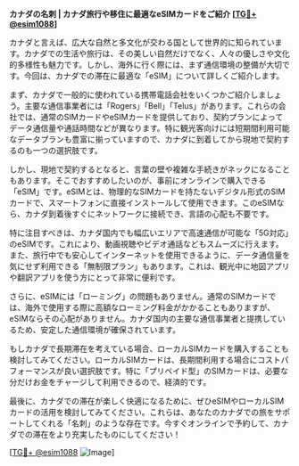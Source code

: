 **カナダの名刺 | カナダ旅行や移住に最適なeSIMカードをご紹介 [[TG💪+ @esim1088](https://t.me/s/esim1088)]**

カナダと言えば、広大な自然と多文化が交わる国として世界的に知られています。カナダでの生活や旅行は、その美しい自然だけでなく、人々の優しさや文化的多様性も魅力です。しかし、海外に行く際には、まず通信環境の整備が大切です。今回は、カナダでの滞在に最適な「eSIM」について詳しくご紹介します。

まず、カナダで一般的に使われている携帯電話会社をいくつかご紹介しましょう。主要な通信事業者には「Rogers」「Bell」「Telus」があります。これらの会社では、通常のSIMカードやeSIMカードを提供しており、契約プランによってデータ通信量や通話時間などが異なります。特に観光客向けには短期間利用可能なデータプランも豊富に揃っていますので、カナダに到着してから現地で契約するのも一つの選択肢です。

しかし、現地で契約するとなると、言葉の壁や複雑な手続きがネックになることもあります。そこでおすすめしたいのが、事前にオンラインで購入できる「eSIM」です。eSIMとは、物理的なSIMカードを持たないデジタル形式のSIMカードで、スマートフォンに直接インストールして使用できます。このeSIMなら、カナダ到着後すぐにネットワークに接続でき、言語の心配も不要です。

特に注目すべきは、カナダ国内でも幅広いエリアで高速通信が可能な「5G対応」のeSIMです。これにより、動画視聴やビデオ通話などもスムーズに行えます。また、旅行中でも安心してインターネットを使用できるように、データ通信量を気にせず利用できる「無制限プラン」もあります。これは、観光中に地図アプリや翻訳アプリを使う方にとって非常に便利です。

さらに、eSIMには「ローミング」の問題もありません。通常のSIMカードでは、海外で使用する際に高額なローミング料金がかかることもありますが、eSIMならその心配がありません。カナダ国内の主要な通信事業者と提携しているため、安定した通信環境が確保されています。

もしカナダで長期滞在を考えている場合、ローカルSIMカードを購入することも検討してみてください。ローカルSIMカードは、長期間利用する場合にコストパフォーマンスが良い選択肢です。特に「プリペイド型」のSIMカードは、必要な分だけお金をチャージして利用できるので、経済的です。

最後に、カナダでの滞在が楽しく快適になるために、ぜひeSIMやローカルSIMカードの活用を検討してみてください。これらは、あなたのカナダでの旅をサポートしてくれる「名刺」のような存在です。今すぐオンラインで予約して、カナダでの滞在をより充実したものにしてください！

[[TG💪+ @esim1088](https://t.me/s/esim1088) ![Image](https://i.postimg.cc/Y0z9fWf4/image.png)]
